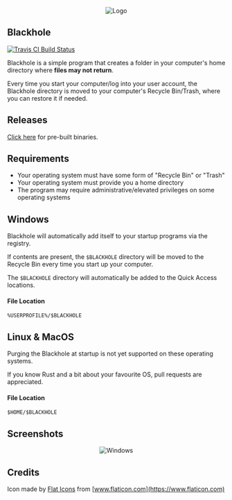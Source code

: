 <p align="center">
	<img alt="Logo" src="https://i.imgur.com/VX8fAQI.png"/>
</p>

## Blackhole

[![Travis CI Build Status](https://travis-ci.com/WilliamVenner/blackhole.svg?token=GXuyFsyVxqMmbV5zG6B4&branch=master)](https://travis-ci.com/github/WilliamVenner/blackhole)

Blackhole is a simple program that creates a folder in your computer's home directory where **files may not return**.

Every time you start your computer/log into your user account, the Blackhole directory is moved to your computer's Recycle Bin/Trash, where you can restore it if needed.

## Releases

[Click here](https://github.com/WilliamVenner/blackhole/releases) for pre-built binaries.

## Requirements

* Your operating system must have some form of "Recycle Bin" or "Trash"
* Your operating system must provide you a home directory
* The program may require administrative/elevated privileges on some operating systems

## Windows

Blackhole will automatically add itself to your startup programs via the registry.

If contents are present, the `$BLACKHOLE` directory will be moved to the Recycle Bin every time you start up your computer.

The `$BLACKHOLE` directory will automatically be added to the Quick Access locations.

#### File Location

`%USERPROFILE%/$BLACKHOLE`

## Linux & MacOS

Purging the Blackhole at startup is not yet supported on these operating systems.

If you know Rust and a bit about your favourite OS, pull requests are appreciated.

#### File Location

`$HOME/$BLACKHOLE`

## Screenshots

<p align="center">
	<img alt="Windows" src="https://i.imgur.com/LwHRoH5.png/">
</p>

## Credits

Icon made by [Flat Icons](https://www.flaticon.com/authors/flat-icons) from [www.flaticon.com](https://www.flaticon.com)
